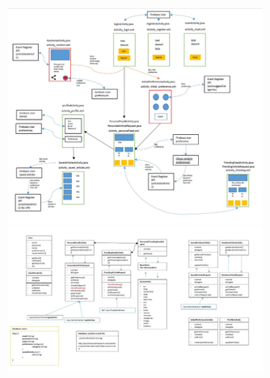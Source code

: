 ![Alt text](https://github.com/thymenyj/PositiveNews/blob/master/doc/AppProjectOverview.JPG)
![Alt text](https://github.com/thymenyj/PositiveNews/blob/master/doc/AppProjectTableOverview.JPG)
